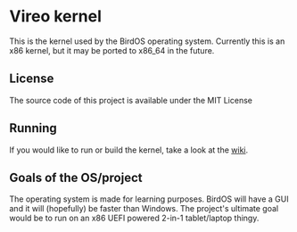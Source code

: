 # Vireo kernel

This is the kernel used by the BirdOS operating system. Currently this is an x86 kernel, but it may be ported to x86_64 in the future.

## License
The source code of this project is available under the MIT License

## Running
If you would like to run or build the kernel, take a look at the [wiki](https://nothing.here/yet).

## Goals of the OS/project
The operating system is made for learning purposes. BirdOS will have a GUI and it will (hopefully) be faster than Windows.
The project's ultimate goal would be to run on an x86 UEFI powered 2-in-1 tablet/laptop thingy.
